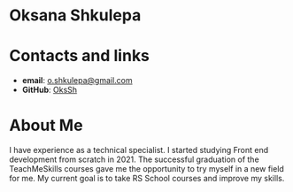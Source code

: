 # **Oksana Shkulepa**

# **Contacts and links**

- **email**: o.shkulepa@gmail.com
- **GitHub**: [OksSh](https://github.com/OksSh 'GitHub')

# **About Me**

I have experience as a technical specialist.
I started studying Front end development from scratch in 2021.
The successful graduation of the TeachMeSkills courses gave me the opportunity to try myself in a new field for me.
My current goal is to take RS School courses and improve my skills.
